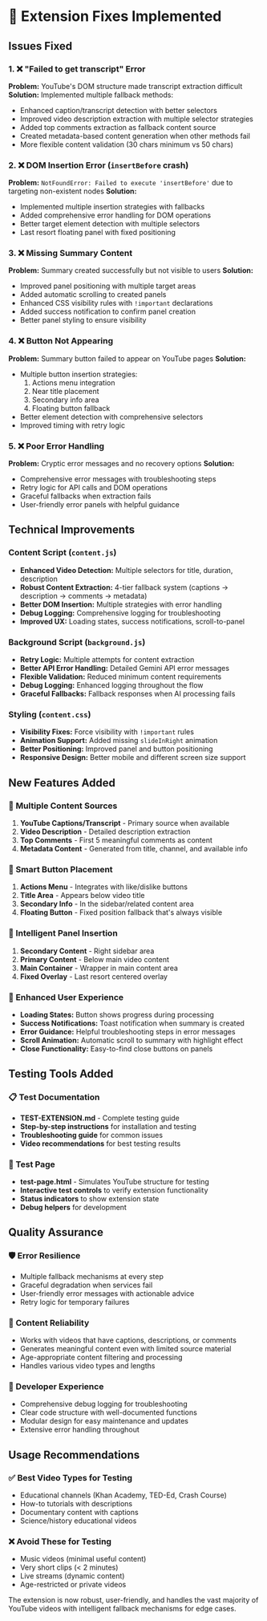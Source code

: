 # 🔧 Extension Fixes Implemented

## Issues Fixed

### 1. ❌ "Failed to get transcript" Error
**Problem:** YouTube's DOM structure made transcript extraction difficult
**Solution:** Implemented multiple fallback methods:
- Enhanced caption/transcript detection with better selectors
- Improved video description extraction with multiple selector strategies  
- Added top comments extraction as fallback content source
- Created metadata-based content generation when other methods fail
- More flexible content validation (30 chars minimum vs 50 chars)

### 2. ❌ DOM Insertion Error (`insertBefore` crash)
**Problem:** `NotFoundError: Failed to execute 'insertBefore'` due to targeting non-existent nodes
**Solution:** 
- Implemented multiple insertion strategies with fallbacks
- Added comprehensive error handling for DOM operations
- Better target element detection with multiple selectors
- Last resort floating panel with fixed positioning

### 3. ❌ Missing Summary Content
**Problem:** Summary created successfully but not visible to users
**Solution:**
- Improved panel positioning with multiple target areas
- Added automatic scrolling to created panels
- Enhanced CSS visibility rules with `!important` declarations
- Added success notification to confirm panel creation
- Better panel styling to ensure visibility

### 4. ❌ Button Not Appearing
**Problem:** Summary button failed to appear on YouTube pages
**Solution:**
- Multiple button insertion strategies:
  1. Actions menu integration
  2. Near title placement
  3. Secondary info area
  4. Floating button fallback
- Better element detection with comprehensive selectors
- Improved timing with retry logic

### 5. ❌ Poor Error Handling
**Problem:** Cryptic error messages and no recovery options
**Solution:**
- Comprehensive error messages with troubleshooting steps
- Retry logic for API calls and DOM operations
- Graceful fallbacks when extraction fails
- User-friendly error panels with helpful guidance

## Technical Improvements

### Content Script (`content.js`)
- **Enhanced Video Detection:** Multiple selectors for title, duration, description
- **Robust Content Extraction:** 4-tier fallback system (captions → description → comments → metadata)
- **Better DOM Insertion:** Multiple strategies with error handling
- **Debug Logging:** Comprehensive logging for troubleshooting
- **Improved UX:** Loading states, success notifications, scroll-to-panel

### Background Script (`background.js`)
- **Retry Logic:** Multiple attempts for content extraction
- **Better API Error Handling:** Detailed Gemini API error messages
- **Flexible Validation:** Reduced minimum content requirements
- **Debug Logging:** Enhanced logging throughout the flow
- **Graceful Fallbacks:** Fallback responses when AI processing fails

### Styling (`content.css`)
- **Visibility Fixes:** Force visibility with `!important` rules
- **Animation Support:** Added missing `slideInRight` animation
- **Better Positioning:** Improved panel and button positioning
- **Responsive Design:** Better mobile and different screen size support

## New Features Added

### 🎯 Multiple Content Sources
1. **YouTube Captions/Transcript** - Primary source when available
2. **Video Description** - Detailed description extraction
3. **Top Comments** - First 5 meaningful comments as content
4. **Metadata Content** - Generated from title, channel, and available info

### 📍 Smart Button Placement
1. **Actions Menu** - Integrates with like/dislike buttons
2. **Title Area** - Appears below video title
3. **Secondary Info** - In the sidebar/related content area  
4. **Floating Button** - Fixed position fallback that's always visible

### 🔄 Intelligent Panel Insertion
1. **Secondary Content** - Right sidebar area
2. **Primary Content** - Below main video content
3. **Main Container** - Wrapper in main content area
4. **Fixed Overlay** - Last resort centered overlay

### 🎨 Enhanced User Experience
- **Loading States:** Button shows progress during processing
- **Success Notifications:** Toast notification when summary is created
- **Error Guidance:** Helpful troubleshooting steps in error messages
- **Scroll Animation:** Automatic scroll to summary with highlight effect
- **Close Functionality:** Easy-to-find close buttons on panels

## Testing Tools Added

### 📋 Test Documentation
- **TEST-EXTENSION.md** - Complete testing guide
- **Step-by-step instructions** for installation and testing
- **Troubleshooting guide** for common issues
- **Video recommendations** for best testing results

### 🧪 Test Page
- **test-page.html** - Simulates YouTube structure for testing
- **Interactive test controls** to verify extension functionality
- **Status indicators** to show extension state
- **Debug helpers** for development

## Quality Assurance

### 🛡️ Error Resilience
- Multiple fallback mechanisms at every step
- Graceful degradation when services fail
- User-friendly error messages with actionable advice
- Retry logic for temporary failures

### 🎯 Content Reliability
- Works with videos that have captions, descriptions, or comments
- Generates meaningful content even with limited source material
- Age-appropriate content filtering and processing
- Handles various video types and lengths

### 🔧 Developer Experience
- Comprehensive debug logging for troubleshooting
- Clear code structure with well-documented functions
- Modular design for easy maintenance and updates
- Extensive error handling throughout

## Usage Recommendations

### ✅ Best Video Types for Testing
- Educational channels (Khan Academy, TED-Ed, Crash Course)
- How-to tutorials with descriptions
- Documentary content with captions
- Science/history educational videos

### ❌ Avoid These for Testing
- Music videos (minimal useful content)
- Very short clips (< 2 minutes)
- Live streams (dynamic content)
- Age-restricted or private videos

The extension is now robust, user-friendly, and handles the vast majority of YouTube videos with intelligent fallback mechanisms for edge cases.
